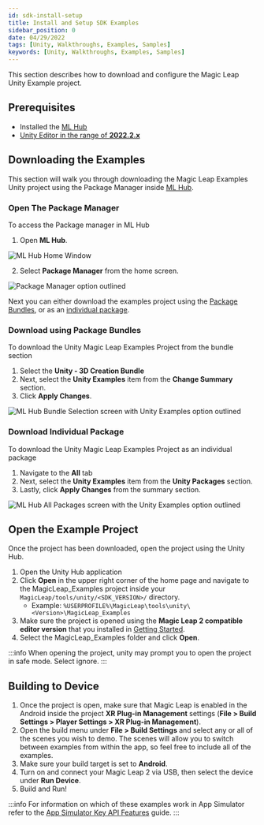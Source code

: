 ```yaml
---
id: sdk-install-setup
title: Install and Setup SDK Examples
sidebar_position: 0
date: 04/29/2022
tags: [Unity, Walkthroughs, Examples, Samples]
keywords: [Unity, Walkthroughs, Examples, Samples]
---
```


This section describes how to download and configure the Magic Leap Unity Example project.

## Prerequisites

- Installed the [ML Hub](/docs/guides/getting-started/install-the-tools.md)
- [Unity Editor in the range of **2022.2.x**](/docs/guides/unity/getting-started/install-the-tools.md#install-unity-editor)

## Downloading the Examples

This section will walk you through downloading the Magic Leap Examples Unity project using the Package Manager inside [ML Hub](/docs/guides/getting-started/install-the-tools.md).

### Open The Package Manager

To access the Package manager in ML Hub

1. Open **ML Hub**.

![ML Hub Home Window](/img/ml-hub/ml_hub.png)

2. Select **Package Manager** from the home screen.

![Package Manager option outlined](/img/ml-hub/package_manager_link.png)

Next you can either download the examples project using the [Package Bundles](#download-using-package-bundles), or as an [individual package](#download-individual-package).

### Download using Package Bundles

To download the Unity Magic Leap Examples Project from the bundle section

1. Select the **Unity - 3D Creation Bundle**
2. Next, select the **Unity Examples** item from the **Change Summary** section.
3. Click **Apply Changes**.

![ML Hub Bundle Selection screen with Unity Examples option outlined](/img/ml-hub/unity_bundle_examples.png)

### Download Individual Package

To download the Unity Magic Leap Examples Project as an individual package

1. Navigate to the **All** tab
2. Next, select the **Unity Examples** item from the **Unity Packages** section.
3. Lastly, click **Apply Changes** from the summary section.

![ML Hub All Packages screen with the Unity Examples option outlined](/img/ml-hub/unity_examples.png)

## Open the Example Project

Once the project has been downloaded, open the project using the Unity Hub.

1. Open the Unity Hub application
2. Click **Open** in the upper right corner of the home page and navigate to the MagicLeap_Examples project inside your `MagicLeap/tools/unity/<SDK_VERSION>/` directory.
   - Example: `%USERPROFILE%\MagicLeap\tools\unity\<Version>\MagicLeap_Examples`
3. Make sure the project is opened using the **Magic Leap 2 compatible editor version** that you installed in [Getting Started](/docs/guides/unity/getting-started/install-the-tools.md#install-unity-editor).
4. Select the MagicLeap_Examples folder and click **Open**.

:::info
When opening the project, unity may prompt you to open the project in safe mode. Select ignore.
:::

## Building to Device

1. Once the project is open, make sure that Magic Leap is enabled in the Android inside the project **XR Plug-in Management** settings (**File > Build Settings > Player Settings > XR Plug-in Management**).
2. Open the build menu under **File > Build Settings** and select any or all of the scenes you wish to demo. The scenes will allow you to switch between examples from within the app, so feel free to include all of the examples.
3. Make sure your build target is set to **Android**.
4. Turn on and connect your Magic Leap 2 via USB, then select the device under **Run Device**.
5. Build and Run!

:::info
For information on which of these examples work in App Simulator refer to the [App Simulator Key API Features](/docs/guides/developer-tools/app-sim/app-simulator.md) guide.
:::

